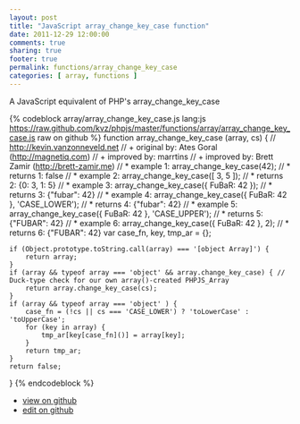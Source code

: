 ```yaml
---
layout: post
title: "JavaScript array_change_key_case function"
date: 2011-12-29 12:00:00
comments: true
sharing: true
footer: true
permalink: functions/array_change_key_case
categories: [ array, functions ]
---
```

A JavaScript equivalent of PHP's array_change_key_case
<!-- more -->
{% codeblock array/array_change_key_case.js lang:js https://raw.github.com/kvz/phpjs/master/functions/array/array_change_key_case.js raw on github %}
function array_change_key_case (array, cs) {
    // http://kevin.vanzonneveld.net
    // +   original by: Ates Goral (http://magnetiq.com)
    // +   improved by: marrtins
    // +      improved by: Brett Zamir (http://brett-zamir.me)
    // *     example 1: array_change_key_case(42);
    // *     returns 1: false
    // *     example 2: array_change_key_case([ 3, 5 ]);
    // *     returns 2: {0: 3, 1: 5}
    // *     example 3: array_change_key_case({ FuBaR: 42 });
    // *     returns 3: {"fubar": 42}
    // *     example 4: array_change_key_case({ FuBaR: 42 }, 'CASE_LOWER');
    // *     returns 4: {"fubar": 42}
    // *     example 5: array_change_key_case({ FuBaR: 42 }, 'CASE_UPPER');
    // *     returns 5: {"FUBAR": 42}
    // *     example 6: array_change_key_case({ FuBaR: 42 }, 2);
    // *     returns 6: {"FUBAR": 42}
    var case_fn, key, tmp_ar = {};

    if (Object.prototype.toString.call(array) === '[object Array]') {
        return array;
    }
    if (array && typeof array === 'object' && array.change_key_case) { // Duck-type check for our own array()-created PHPJS_Array
        return array.change_key_case(cs);
    }
    if (array && typeof array === 'object' ) {
        case_fn = (!cs || cs === 'CASE_LOWER') ? 'toLowerCase' : 'toUpperCase';
        for (key in array) {
            tmp_ar[key[case_fn]()] = array[key];
        }
        return tmp_ar;
    }
    return false;
}
{% endcodeblock %}
<ul>
 <li><a href="https://github.com/kvz/phpjs/blob/master/functions/array/array_change_key_case.js">view on github</a></li>
 <li><a href="https://github.com/kvz/phpjs/edit/master/functions/array/array_change_key_case.js">edit on github</a></li>
</ul>
